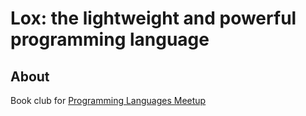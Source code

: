 # Lox: the lightweight and powerful programming language

## About
Book club for [Programming Languages Meetup](https://www.meetup.com/programming-languages-toronto-meetup/events/289432705/)
